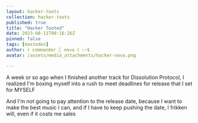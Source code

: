 ```yaml
---
layout: hacker-toots
collection: hacker-toots
published: true
title: "Hacker Tooted"
date: 2023-08-11T00:16:26Z
pinned: false
tags: [mastodon]
author: ⸸ commander ░ nova ⸸ :~$
avatar: /assets/media_attachments/hacker-nova.png

---
```


<p>A week or so ago when I finished another track for Dissolution Protocol, I realized I&#39;m boxing myself into a rush to meet deadlines for release that I set for MYSELF</p><p>And I&#39;m not going to pay attention to the release date, because I want to make the best music I can, and if I have to keep pushing the date, I frikken will, even if it costs me sales</p>


